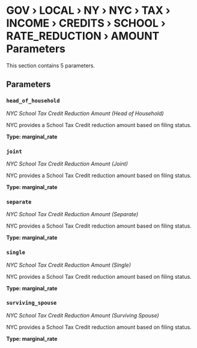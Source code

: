 # GOV › LOCAL › NY › NYC › TAX › INCOME › CREDITS › SCHOOL › RATE_REDUCTION › AMOUNT Parameters

This section contains 5 parameters.

## Parameters

### `head_of_household`
*NYC School Tax Credit Reduction Amount (Head of Household)*

NYC provides a School Tax Credit reduction amount based on filing status.

**Type: marginal_rate**


### `joint`
*NYC School Tax Credit Reduction Amount (Joint)*

NYC provides a School Tax Credit reduction amount based on filing status.

**Type: marginal_rate**


### `separate`
*NYC School Tax Credit Reduction Amount (Separate)*

NYC provides a School Tax Credit reduction amount based on filing status.

**Type: marginal_rate**


### `single`
*NYC School Tax Credit Reduction Amount (Single)*

NYC provides a School Tax Credit reduction amount based on filing status.

**Type: marginal_rate**


### `surviving_spouse`
*NYC School Tax Credit Reduction Amount (Surviving Spouse)*

NYC provides a School Tax Credit reduction amount based on filing status.

**Type: marginal_rate**

